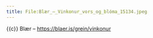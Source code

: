 ```yaml
---
title: File:Blær_–_Vinkonur_vors_og_blóma_15134.jpeg
---
```


{{c}} Blær – https://blaer.is/grein/vinkonur

